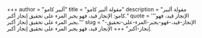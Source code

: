 +++
author = "ألبير كامو"
title = "مقولة ألبير كامو"
description = "مقولة ألبير كامو: الإنجاز قيد، فهو يجبر المرء على تحقيق إنجاز أكبر."
quote = '''الإنجاز قيد، فهو يجبر المرء على تحقيق إنجاز أكبر.'''
slug = "الإنجاز-قيد،-فهو-يجبر-المرء-على-تحقيق-إنجاز-أكبر"
+++
الإنجاز قيد، فهو يجبر المرء على تحقيق إنجاز أكبر.
